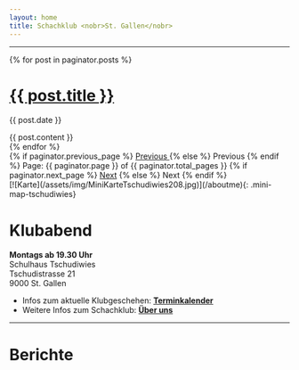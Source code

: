 ```yaml
---
layout: home
title: Schachklub <nobr>St. Gallen</nobr>
---
```


---
<!-- This loops through the paginated posts -->
{% for post in paginator.posts %}
  <h1><a href="{{ post.url }}">{{ post.title }}</a></h1>
  <p class="author">
    <span class="date">{{ post.date }}</span>
  </p>
  <div class="content">
    {{ post.content }}
  </div>
{% endfor %}

<!-- Pagination links -->
<div class="pagination">
  {% if paginator.previous_page %}
    <a href="{{ paginator.previous_page_path }}" class="previous">
      Previous
    </a>
  {% else %}
    <span class="previous">Previous</span>
  {% endif %}
  <span class="page_number ">
    Page: {{ paginator.page }} of {{ paginator.total_pages }}
  </span>
  {% if paginator.next_page %}
    <a href="{{ paginator.next_page_path }}" class="next">Next</a>
  {% else %}
    <span class="next ">Next</span>
  {% endif %}
</div>
[![Karte](/assets/img/MiniKarteTschudiwies208.jpg)](/aboutme){: .mini-map-tschudiwies}

# Klubabend

**Montags ab 19.30 Uhr**\
Schulhaus Tschudiwies\
Tschudistrasse 21\
9000 St. Gallen

- Infos zum aktuelle Klubgeschehen: **[Terminkalender](terminkalender)**
- Weitere Infos zum Schachklub: **[Über uns](aboutme)**

---

# Berichte
